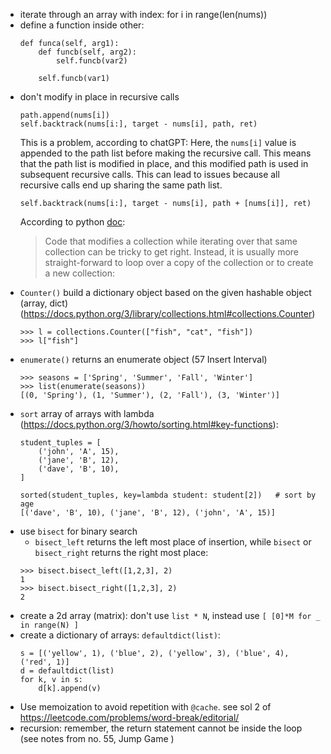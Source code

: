 * iterate through an array with index: for i in range(len(nums))
* define a function inside other:
    ```
    def funca(self, arg1):
        def funcb(self, arg2):
            self.funcb(var2)

        self.funcb(var1)
    ```
* don't modify in place in recursive calls
    ```
    path.append(nums[i])
    self.backtrack(nums[i:], target - nums[i], path, ret)
    ```
    This is a problem, according to chatGPT:
    Here, the `nums[i]` value is appended to the path list before making the recursive call. This means that the path list is modified in place, and this modified path is used in subsequent recursive calls. This can lead to issues because all recursive calls end up sharing the same path list.
    ```
    self.backtrack(nums[i:], target - nums[i], path + [nums[i]], ret)
    ```
    According to python [doc](https://docs.python.org/3/tutorial/controlflow.html#for):
    > Code that modifies a collection while iterating over that same collection can be tricky to get right. Instead, it is usually more straight-forward to loop over a copy of the collection or to create a new collection:
* `Counter()` build a dictionary object based on the given hashable object (array, dict) (https://docs.python.org/3/library/collections.html#collections.Counter)
    ```
    >>> l = collections.Counter(["fish", "cat", "fish"])
    >>> l["fish"]
    ```
* `enumerate()` returns an enumerate object (57 Insert Interval)
    ```
    >>> seasons = ['Spring', 'Summer', 'Fall', 'Winter']
    >>> list(enumerate(seasons))
    [(0, 'Spring'), (1, 'Summer'), (2, 'Fall'), (3, 'Winter')]
    ```
* `sort` array of arrays with lambda (https://docs.python.org/3/howto/sorting.html#key-functions):
    ```
    student_tuples = [
        ('john', 'A', 15),
        ('jane', 'B', 12),
        ('dave', 'B', 10),
    ]

    sorted(student_tuples, key=lambda student: student[2])   # sort by age
    [('dave', 'B', 10), ('jane', 'B', 12), ('john', 'A', 15)]
    ```
* use `bisect` for binary search
    * `bisect_left` returns the left most place of insertion, while `bisect` or `bisect_right` returns the right most place:
    ```
    >>> bisect.bisect_left([1,2,3], 2)
    1
    >>> bisect.bisect_right([1,2,3], 2)
    2
    ```
* create a 2d array (matrix): don't use `list * N`, instead use `[ [0]*M for _ in range(N) ]`
* create a dictionary of arrays: `defaultdict(list)`:
    ```
    s = [('yellow', 1), ('blue', 2), ('yellow', 3), ('blue', 4), ('red', 1)]
    d = defaultdict(list)
    for k, v in s:
        d[k].append(v)
    ```
* Use memoization to avoid repetition with `@cache`. see sol 2 of https://leetcode.com/problems/word-break/editorial/
* recursion: remember, the return statement cannot be inside the loop (see notes from no. 55, Jump Game )
